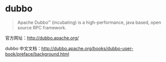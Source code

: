 # dubbo

> Apache Dubbo™ (incubating) is a high-performance, java based, open source RPC framework.

官方网址：<http://dubbo.apache.org/>

dubbo 中文文档：<http://dubbo.apache.org/books/dubbo-user-book/preface/background.html>
